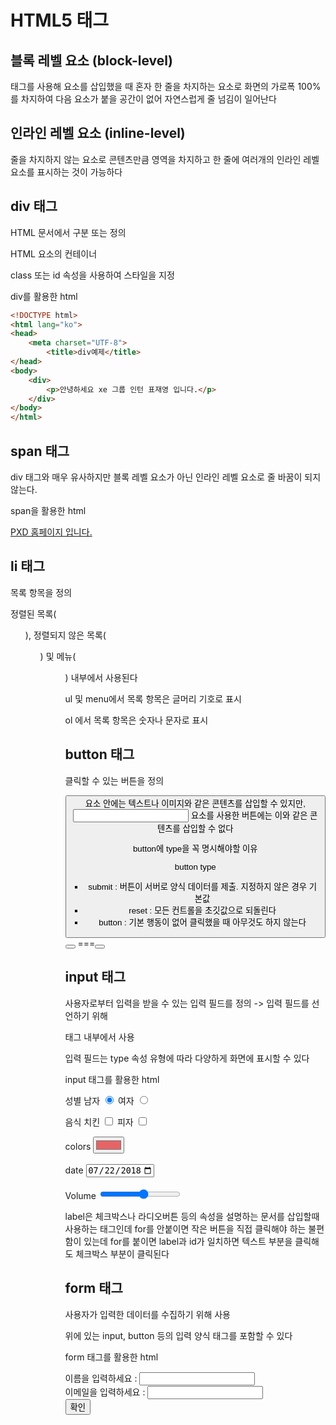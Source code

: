 # HTML5 태그 



## 블록 레벨 요소 (block-level)

태그를 사용해 요소를 삽입했을 때 혼자 한 줄을 차지하는 요소로 화면의 가로폭 100%를 차지하여 다음 요소가 붙을 공간이 없어 자연스럽게 줄 넘김이 일어난다

## 인라인 레벨 요소 (inline-level)

줄을 차지하지 않는 요소로 콘텐츠만큼 영역을 차지하고 한 줄에 여러개의 인라인 레벨 요소를 표시하는 것이 가능하다



## div 태그

HTML 문서에서 구분 또는 정의

HTML 요소의 컨테이너

class 또는 id 속성을 사용하여 스타일을 지정

div를 활용한 html

```html
<!DOCTYPE html>
<html lang="ko">
<head>
    <meta charset="UTF-8">
 		<title>div예제</title>
</head>
<body>
    <div>
        <p>안녕하세요 xe 그룹 인턴 표재영 입니다.</p>
    </div>
</body>
</html>
```



## span 태그

div 태그와 매우 유사하지만 블록 레벨 요소가 아닌 인라인 레벨 요소로 줄 바꿈이 되지 않는다.

span을 활용한 html

<!DOCTYPE html>
<html lang="ko">
 <head>
     <meta charset="UTF-8">
     <title>span 예제</title>
 </head>
 <body>
     <span>
         <a href="https://www.pxd.co.kr/" target="_blank">PXD 홈페이지 입니다.</a>
     </span>
 </body>
</html>



## li 태그

목록 항목을 정의

정렬된 목록(<ol>), 정렬되지 않은 목록(<ul>) 및 메뉴(<menu>) 내부에서 사용된다

ul 및 menu에서 목록 항목은 글머리 기호로 표시

ol 에서 목록 항목은 숫자나 문자로 표시



## button 태그

클릭할 수 있는 버튼을 정의

<button> 요소 안에는 텍스트나 이미지와 같은 콘텐츠를 삽입할 수 있지만, <input> 요소를 사용한 버튼에는 이와 같은 콘텐츠를 삽입할 수 없다

button에 type을 꼭 명시해야할 이유

button type

* submit : 버튼이 서버로 양식 데이터를 제출. 지정하지 않은 경우 기본값
* reset : 모든 컨트롤을 초깃값으로 되돌린다
* button : 기본 행동이 없어 클릭했을 때 아무것도 하지 않는다 

<button></button>    ===<button type = "submit"></button>



## input 태그

사용자로부터 입력을 받을 수 있는 입력 필드를 정의 -> 입력 필드를 선언하기 위해 <form> 태그 내부에서 사용

입력 필드는 type 속성 유형에 따라 다양하게 화면에 표시할 수 있다

input 태그를 활용한 html



<!DOCTYPE html>
<html lang="ko">
 <head>
     <meta charset="UTF-8">
     <title>input 유형</title>
 </head>
 <body>
     <div>
         <p>
             성별
             <label for="man">남자</label>
             <input type="radio" id="man" value="man" checked>
             <label for="women">여자</label>
             <input type="radio" id="women" value="women">
         </p>
     </div>
     <div>
         <p>
             음식
             <label for="chicken">치킨</label>
             <input type="checkbox" id="chicken">
             <label for="pizza">피자</label>
             <input type="checkbox" id="pizza">
         </p>
     </div>
     <div>
         <label for="colors">colors</label>
         <input type="color" id="colors" value="#e66465">
     </div>
     <br>
     <div>
         <label for="start">date</label>
         <input
             type="date"
             id="start"
             value="2018-07-22"
             min="2018-01-01"
             max="2022-12-31">
     </div>
     <br>
     <div>
         <label for="volume">Volume</label>
         <input type="range" id="volume" min="0" max="11">
     </div>
 </body>
</html>



label은 체크박스나 라디오버튼 등의 속성을 설명하는 문서를 삽입할때 사용하는 태그인데 for를 안붙이면 작은 버튼을 직접 클릭해야 하는 불편함이 있는데 for를 붙이면 label과 id가 일치하면 텍스트 부분을 클릭해도 체크박스 부분이 클릭된다



## form 태그

사용자가 입력한 데이터를 수집하기 위해 사용 

위에 있는 input, button 등의 입력 양식 태그를 포함할 수 있다

form 태그를 활용한 html

<!DOCTYPE html>
<html lang="ko">
 <head>
     <meta charset="UTF-8">
     <title>form 예제</title>
 </head>
 <body>
     <form action="" method="get">
         <label for="name">이름을 입력하세요 :
         </label>
         <input type="text" id="name" required>
         <br>
         <label for="email">이메일을 입력하세요 :
         </label>
         <input type="text" id="email" required>
         <br>
         <input type="submit" value="확인">
     </form>
 </body>
</html>